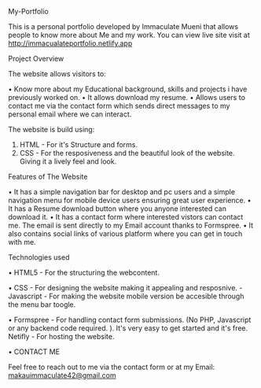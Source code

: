 My-Portfolio

This is a personal portfolio developed by Immaculate Mueni that allows people to know more about Me and my work. You can view live site visit at http://immacualateportfolio.netlify.app

Project Overview

The website allows visitors to:

•	Know more about my Educational background, skills and projects i have previously worked on.
•	It allows download my resume.
•	Allows users to contact me via the contact form which sends direct messages to my personal email where we can interact.

The website is build using:
1.	HTML - For it's Structure and forms.
2.	CSS - For the resposiveness and the beautiful look of the website. Giving it a lively feel and look.

   
Features of The Website

•	It has a simple navigation bar for desktop and pc users and a simple navigation menu for mobile device users ensuring great user experience.
•	It has a Resume download button where you anyone interested can download it.
•	It has a contact form where interested vistors can contact me. The email is sent directly to my Email account thanks to Formspree.
•	It also contains social links of various platform where you can get in touch with me.

Technologies used

•	HTML5 - For the structuring the webcontent.

•	CSS - For designing the website making it appealing and resposnive. -Javascript - For making the website mobile version be accesible through the menu bar toogle.

•	Formspree - For handling contact form submissions. (No PHP, Javascript or any backend code required. ). It's very easy to get started and it's free.
   Netifly - For hosting the website.
   
•	CONTACT ME

Feel free to reach out to me via the contact form or at my
Email: makauimmaculate42@gmail.com

